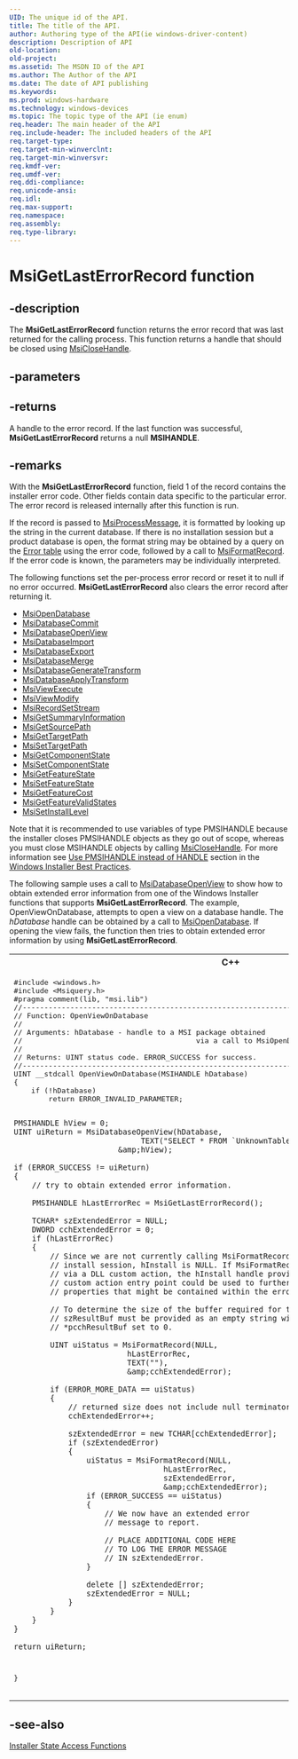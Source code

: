 ```yaml
---
UID: The unique id of the API.
title: The title of the API.
author: Authoring type of the API(ie windows-driver-content)
description: Description of API
old-location: 
old-project: 
ms.assetid: The MSDN ID of the API
ms.author: The Author of the API
ms.date: The date of API publishing
ms.keywords: 
ms.prod: windows-hardware
ms.technology: windows-devices
ms.topic: The topic type of the API (ie enum)
req.header: The main header of the API
req.include-header: The included headers of the API
req.target-type: 
req.target-min-winverclnt: 
req.target-min-winversvr: 
req.kmdf-ver: 
req.umdf-ver: 
req.ddi-compliance: 
req.unicode-ansi: 
req.idl: 
req.max-support: 
req.namespace: 
req.assembly: 
req.type-library: 
---
```


# MsiGetLastErrorRecord function


## -description


The 
<b>MsiGetLastErrorRecord</b> function returns the error record that was last returned for the calling process. This function returns a handle that should be closed using 
<a href="https://msdn.microsoft.com/b9e90ed4-fda8-4628-a713-67c651e1b572">MsiCloseHandle</a>.


## -parameters






## -returns



A handle to the error record. If the last function was successful, 
<b>MsiGetLastErrorRecord</b> returns a null <b>MSIHANDLE</b>.




## -remarks



With the 
<b>MsiGetLastErrorRecord</b> function, field 1 of the record contains the installer error code. Other fields contain data specific to the particular error. The error record is released internally after this function is run.

If the record is passed to 
<a href="https://msdn.microsoft.com/136662bd-b970-4ff3-8ae5-c5e3097ee00d">MsiProcessMessage</a>, it is formatted by looking up the string in the current database. If there is no installation session but a product database is open, the format string may be obtained by a query on the 
<a href="https://msdn.microsoft.com/3c817468-cba7-46bf-9208-5e6699c02fb6">Error table</a> using the error code, followed by a call to 
<a href="https://msdn.microsoft.com/574f51b1-a5cf-46c8-bfa3-449839872cf3">MsiFormatRecord</a>. If the error code is known, the parameters may be individually interpreted.

The following functions set the per-process error record or reset it to null if no error occurred. <b>MsiGetLastErrorRecord</b> also clears the error record after returning it.

<ul>
<li>
<a href="https://msdn.microsoft.com/984996e3-aa2c-49ff-9067-ebefd3afdecb">MsiOpenDatabase</a>
</li>
<li>
<a href="https://msdn.microsoft.com/bc42b90b-51db-4e13-af2f-4942923badf6">MsiDatabaseCommit</a>
</li>
<li>
<a href="https://msdn.microsoft.com/1ef23f9a-7d79-4d07-9349-8e9c132f1b94">MsiDatabaseOpenView</a>
</li>
<li>
<a href="https://msdn.microsoft.com/df277641-393e-4202-bb92-4b813ddaa0ca">MsiDatabaseImport</a>
</li>
<li>
<a href="https://msdn.microsoft.com/c20c168d-900e-496a-894c-5678f308cdbe">MsiDatabaseExport</a>
</li>
<li>
<a href="https://msdn.microsoft.com/2a8c5e13-f7af-47ea-b781-a739d848fe09">MsiDatabaseMerge</a>
</li>
<li>
<a href="https://msdn.microsoft.com/9e8fc756-4195-4fb7-9adb-0bda20e4ae95">MsiDatabaseGenerateTransform</a>
</li>
<li>
<a href="https://msdn.microsoft.com/a0222465-f778-43c1-8007-22df6a01f8bd">MsiDatabaseApplyTransform</a>
</li>
<li>
<a href="https://msdn.microsoft.com/12b2373f-425a-4035-bdb4-be1a5469f1d7">MsiViewExecute</a>
</li>
<li>
<a href="https://msdn.microsoft.com/312c3e62-4c08-447b-951f-d8d944daff3e">MsiViewModify</a>
</li>
<li>
<a href="https://msdn.microsoft.com/ca62f6a6-2f39-4b4c-876f-4c74ecd28ee2">MsiRecordSetStream</a>
</li>
<li>
<a href="https://msdn.microsoft.com/f3a6d7cc-83b2-45c6-bf86-c579b39c2c92">MsiGetSummaryInformation</a>
</li>
<li>
<a href="https://msdn.microsoft.com/3cb8c3fa-6f0a-4829-befd-450e58c86962">MsiGetSourcePath</a>
</li>
<li>
<a href="https://msdn.microsoft.com/cad0e1c1-3f3a-4438-8b85-ea146c943579">MsiGetTargetPath</a>
</li>
<li>
<a href="https://msdn.microsoft.com/bfd39656-4901-442f-940d-424d440caf70">MsiSetTargetPath</a>
</li>
<li>
<a href="https://msdn.microsoft.com/343f5cbc-e026-4a51-9c54-da5d10b7caa8">MsiGetComponentState</a>
</li>
<li>
<a href="https://msdn.microsoft.com/d538c81f-130b-4522-9f85-47f04e24f125">MsiSetComponentState</a>
</li>
<li>
<a href="https://msdn.microsoft.com/eb8942b9-996e-45d8-b515-5c84737eb5ed">MsiGetFeatureState</a>
</li>
<li>
<a href="https://msdn.microsoft.com/c7b22484-5a89-44f2-b0ff-6061a7fc5703">MsiSetFeatureState</a>
</li>
<li>
<a href="https://msdn.microsoft.com/492968a5-d781-45de-a4b2-eb1be3f3f148">MsiGetFeatureCost</a>
</li>
<li>
<a href="https://msdn.microsoft.com/c4c3f484-6854-4019-9dc0-e4c99162c339">MsiGetFeatureValidStates</a>
</li>
<li>
<a href="https://msdn.microsoft.com/98f1d91d-632e-4dea-948f-2dc416b4d410">MsiSetInstallLevel</a>
</li>
</ul>
Note that it is recommended to use variables of type PMSIHANDLE because the installer closes PMSIHANDLE objects as they go out of scope, whereas you must close MSIHANDLE objects by calling 
<a href="https://msdn.microsoft.com/b9e90ed4-fda8-4628-a713-67c651e1b572">MsiCloseHandle</a>. For more information see <a href="windows_installer_best_practices.htm">Use PMSIHANDLE instead of HANDLE</a> section in the <a href="https://msdn.microsoft.com/ff48d995-fe6f-4d1b-898d-67574ed3c5b7">Windows Installer Best Practices</a>.

The following sample uses a call to <a href="https://msdn.microsoft.com/1ef23f9a-7d79-4d07-9349-8e9c132f1b94">MsiDatabaseOpenView</a> to  show how to obtain extended error information from one of the Windows Installer functions that supports <b>MsiGetLastErrorRecord</b>.  The example, OpenViewOnDatabase,  attempts to open a view on a database                 handle. The <i>hDatabase</i> handle can be
obtained by a call to <a href="https://msdn.microsoft.com/984996e3-aa2c-49ff-9067-ebefd3afdecb">MsiOpenDatabase</a>. If opening
the view fails, the function then tries to obtain extended
error information by using <b>MsiGetLastErrorRecord</b>.


<div class="code"><span codelanguage="ManagedCPlusPlus"><table>
<tr>
<th>C++</th>
</tr>
<tr>
<td>
<pre>#include &lt;windows.h&gt;
#include &lt;Msiquery.h&gt;
#pragma comment(lib, "msi.lib")
//-------------------------------------------------------------------
// Function: OpenViewOnDatabase
//
// Arguments: hDatabase - handle to a MSI package obtained
//                                        via a call to MsiOpenDatabase
//
// Returns: UINT status code. ERROR_SUCCESS for success.
//--------------------------------------------------------------------------------------------------
UINT __stdcall OpenViewOnDatabase(MSIHANDLE hDatabase)
{
    if (!hDatabase)
        return ERROR_INVALID_PARAMETER;

    PMSIHANDLE hView = 0;
    UINT uiReturn = MsiDatabaseOpenView(hDatabase, 
                                TEXT("SELECT * FROM `UnknownTable`"),
                           &amp;hView);

    if (ERROR_SUCCESS != uiReturn)
    {
        // try to obtain extended error information.

        PMSIHANDLE hLastErrorRec = MsiGetLastErrorRecord();

        TCHAR* szExtendedError = NULL;
        DWORD cchExtendedError = 0;
        if (hLastErrorRec)
        {
            // Since we are not currently calling MsiFormatRecord during an
            // install session, hInstall is NULL. If MsiFormatRecord was called
            // via a DLL custom action, the hInstall handle provided to the DLL
            // custom action entry point could be used to further resolve 
            // properties that might be contained within the error record.
            
            // To determine the size of the buffer required for the text,
            // szResultBuf must be provided as an empty string with
            // *pcchResultBuf set to 0.

            UINT uiStatus = MsiFormatRecord(NULL,
                             hLastErrorRec,
                             TEXT(""),
                             &amp;cchExtendedError);

            if (ERROR_MORE_DATA == uiStatus)
            {
                // returned size does not include null terminator.
                cchExtendedError++;

                szExtendedError = new TCHAR[cchExtendedError];
                if (szExtendedError)
                {
                    uiStatus = MsiFormatRecord(NULL,
                                     hLastErrorRec,
                                     szExtendedError,
                                     &amp;cchExtendedError);
                    if (ERROR_SUCCESS == uiStatus)
                    {
                        // We now have an extended error
                        // message to report.

                        // PLACE ADDITIONAL CODE HERE
                        // TO LOG THE ERROR MESSAGE
                        // IN szExtendedError.
                    }

                    delete [] szExtendedError;
                    szExtendedError = NULL;
                }
            }
        }
    }

    return uiReturn;
}
</pre>
</td>
</tr>
</table></span></div>



## -see-also




<a href="database_functions.htm">Installer State Access Functions</a>
 

 

